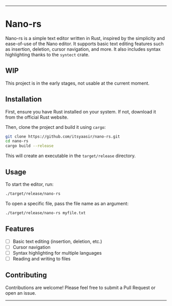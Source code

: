 
---
# Nano-rs

Nano-rs is a simple text editor written in Rust, inspired by the simplicity and ease-of-use of the Nano editor. It supports basic text editing features such as insertion, deletion, cursor navigation, and more. It also includes syntax highlighting thanks to the `syntect` crate.
## WIP
This project is in the early stages, not usable at the current moment.

## Installation

First, ensure you have Rust installed on your system. If not, download it from the official Rust website.

Then, clone the project and build it using `cargo`:

```bash
git clone https://github.com/itsyaasir/nano-rs.git
cd nano-rs
cargo build --release
```

This will create an executable in the `target/release` directory.

## Usage

To start the editor, run:

```bash
./target/release/nano-rs
```

To open a specific file, pass the file name as an argument:

```bash
./target/release/nano-rs myfile.txt
```

## Features

- [ ] Basic text editing (insertion, deletion, etc.)
- [ ] Cursor navigation
- [ ] Syntax highlighting for multiple languages
- [ ] Reading and writing to files

## Contributing

Contributions are welcome! Please feel free to submit a Pull Request or open an issue.

---
